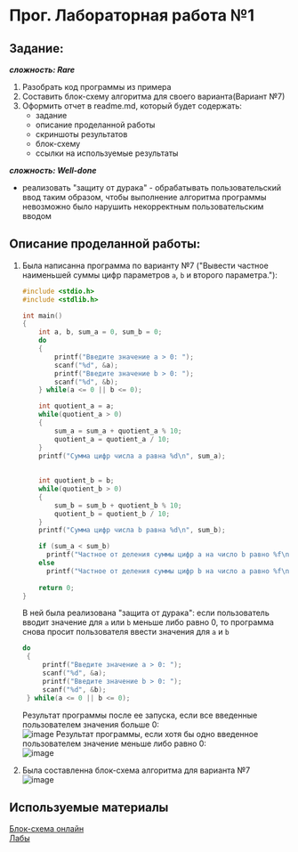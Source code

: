 # Прог. Лабораторная работа №1
## Задание:
___сложность: Rare___     
1. Разобрать код программы из примера
2. Составить блок-схему алгоритма для своего варианта(Вариант №7)
3. Оформить отчет в readme.md, который будет содержать:
   - задание
   - описание проделанной работы
   - скриншоты результатов
   - блок-схему
   - ссылки на используемые результаты     
   
___сложность: Well-done___      
- реализовать "защиту от дурака" - обрабатывать пользовательский ввод таким образом, чтобы выполнение алгоритма программы невозможно было нарушить некорректным пользовательским вводом

## Описание проделанной работы:
1. Была написанна программа по варианту №7 ("Вывести частное наименьшей суммы цифр параметров ```a```, ```b``` и второго параметра."):
   ```C
   #include <stdio.h>
   #include <stdlib.h>
   
   int main()
   {
       int a, b, sum_a = 0, sum_b = 0;
       do
       {
           printf("Введите значение a > 0: ");
           scanf("%d", &a);
           printf("Введите значение b > 0: ");
           scanf("%d", &b);
       } while(a <= 0 || b <= 0);
   
       int quotient_a = a; 
       while(quotient_a > 0)
       {
           sum_a = sum_a + quotient_a % 10;
           quotient_a = quotient_a / 10;
       }
       printf("Сумма цифр числа а равна %d\n", sum_a);
      
        
       int quotient_b = b; 
       while(quotient_b > 0)
       {
           sum_b = sum_b + quotient_b % 10;
           quotient_b = quotient_b / 10;
       }
       printf("Сумма цифр числа b равна %d\n", sum_b);
   
       if (sum_a < sum_b)
         printf("Частное от деления суммы цифр а на число b равно %f\n", (float)sum_a / b);
       else
         printf("Частное от деления суммы цифр b на число a равно %f\n", (float)sum_b / a);    
       
       return 0;
   }
   ```    
   В ней была реализована "защита от дурака": если пользователь вводит значение для ```а``` или ```b``` меньше либо равно 0, то программа снова просит пользователя ввести значения для ```a``` и ```b```
       
   ```C
   do
    {
        printf("Введите значение a > 0: ");
        scanf("%d", &a);
        printf("Введите значение b > 0: ");
        scanf("%d", &b);
    } while(a <= 0 || b <= 0);
   ```
   Результат программы после ее запуска, если все введенные пользователем значения больше 0:    
   ![image](https://github.com/StefaniyaP/programming/assets/144994975/9057de00-9358-401b-9836-29b1c264ef82)
   Результат программы, если хотя бы одно введенное пользователем значение меньше либо равно 0:     
   ![image](https://github.com/StefaniyaP/programming/assets/144994975/39898a9c-8f54-481c-879d-93f2f9872b53)
  
2. Была составленна блок-схема алгоритма для варианта №7      
   ![image](https://github.com/StefaniyaP/programming/assets/144994975/2d510a62-00a7-4492-9169-e827b17c6c60)

## Используемые материалы
  [Блок-схема онлайн](https://products.aspose.app/diagram/ru/flowchart)     
  [Лабы](https://evil-teacher.on.fleek.co)

